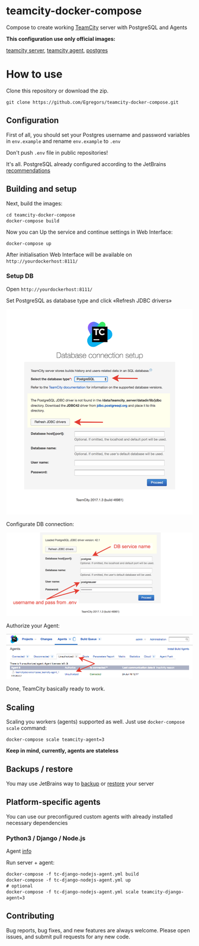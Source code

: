 # teamcity-docker-compose
Compose to create working [TeamCity](https://www.jetbrains.com/teamcity/) server with PostgreSQL and Agents

**This configuration use only official images:**

[teamcity server](https://hub.docker.com/r/jetbrains/teamcity-server/),
[teamcity agent](https://hub.docker.com/r/jetbrains/teamcity-minimal-agent/),
[postgres](https://hub.docker.com/_/postgres/)


# How to use

Clone this repository or download the zip.

```
git clone https://github.com/Egregors/teamcity-docker-compose.git
```


## Configuration

First of all, you should set your Postgres username and password variables in `env.example` and rename `env.example` to `.env`

Don't push `.env` file in public repositories!

It's all. PostgreSQL already configured according to the
JetBrains [recommendations](https://confluence.jetbrains.com/pages/viewpage.action?pageId=74847395#HowTo...-ConfigureNewlyInstalledPostgreSQLServer)


## Building and setup

Next, build the images:

```
cd teamcity-docker-compose
docker-compose build
```

Now you can Up the service and continue settings in Web Interface:

```
docker-compose up
```

After initialisation Web Interface will be available on `http://yourdockerhost:8111/`


### Setup DB

Open `http://yourdockerhost:8111/`

Set PostgreSQL as database type and click «Refresh JDBC drivers»

![Alt text](raw/img/1.png?raw=true)

Configurate DB connection:

![Alt text](raw/img/2.png?raw=true)

Authorize your Agent:

![Alt text](raw/img/3.png?raw=true)

Done, TeamCity basically ready to work.

## Scaling

Scaling you workers (agents) supported as well. Just use `docker-compose scale` command:

```
docker-compose scale teamcity-agent=3
```
**Keep in mind, currently, agents are stateless**


## Backups / restore

You may use JetBrains way to [backup](https://confluence.jetbrains.com/display/TCD10/TeamCity+Data+Backup) 
or [restore](https://confluence.jetbrains.com/display/TCD10/Restoring+TeamCity+Data+from+Backup) your server

## Platform-specific agents

You can use our preconfigured custom agents with already installed necessary dependencies

### Python3 / Django / Node.js

Agent [info](agents/django-nodejs/README.md)

Run server + agent:
```
docker-compose -f tc-django-nodejs-agent.yml build
docker-compose -f tc-django-nodejs-agent.yml up
# optional
docker-compose -f tc-django-nodejs-agent.yml scale teamcity-django-agent=3
```


## Contributing

Bug reports, bug fixes, and new features are always welcome.
Please open issues, and submit pull requests for any new code.